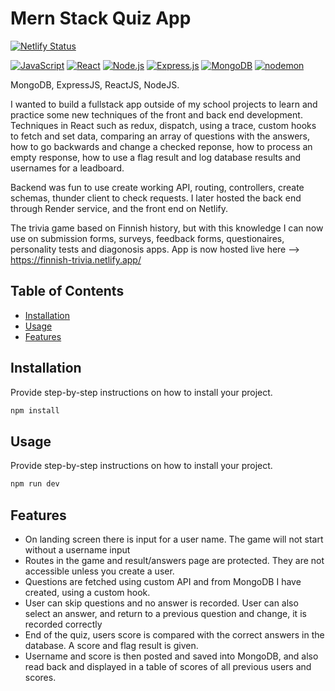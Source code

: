 # Mern Stack Quiz App

[![Netlify Status](https://api.netlify.com/api/v1/badges/8adbbef6-e285-43da-ace3-7d692f725111/deploy-status)](https://app.netlify.com/sites/finnish-trivia/deploys)


[![JavaScript](https://img.shields.io/badge/JavaScript-F7DF1E?logo=javascript&logoColor=black)](https://developer.mozilla.org/en-US/docs/Web/JavaScript)
[![React](https://img.shields.io/badge/React-61DAFB?logo=react&logoColor=white)](https://reactjs.org/)
[![Node.js](https://img.shields.io/badge/Node.js-339933?logo=node.js&logoColor=white)](https://nodejs.org/)
[![Express.js](https://img.shields.io/badge/Express.js-000000?logo=express&logoColor=white)](https://expressjs.com/)
[![MongoDB](https://img.shields.io/badge/MongoDB-47A248?logo=mongodb&logoColor=white)](https://www.mongodb.com/)
[![nodemon](https://img.shields.io/badge/nodemon-76D04B?logo=nodemon&logoColor=white)](https://nodemon.io/)

MongoDB, ExpressJS, ReactJS, NodeJS.

I wanted to build a fullstack app outside of my school projects to learn and practice some new techniques of the front and back end development.
Techniques in React such as redux, dispatch, using a trace, custom hooks to fetch and set data, comparing an array of questions with the answers, how to go backwards and change a checked reponse, how to process an empty response, how to use a flag result and log database results and usernames for a leadboard.

Backend was fun to use create working API, routing, controllers, create schemas, thunder client to check requests. I later hosted the back end through Render service, and the front end on Netlify.

The trivia game based on Finnish history, but with this knowledge I can now use on submission forms, surveys, feedback forms, questionaires, personality tests and diagonosis apps.
App is now hosted live here --> https://finnish-trivia.netlify.app/

## Table of Contents

- [Installation](#installation)
- [Usage](#usage)
- [Features](#features)

## Installation

Provide step-by-step instructions on how to install your project.

```bash
npm install
```

## Usage

Provide step-by-step instructions on how to install your project.

```bash
npm run dev
```

## Features

- On landing screen there is input for a user name. The game will not start without a username input
- Routes in the game and result/answers page are protected. They are not accessible unless you create a user.
- Questions are fetched using custom API and from MongoDB I have created, using a custom hook.
- User can skip questions and no answer is recorded. User can also select an answer, and return to a previous question and change, it is recorded correctly
- End of the quiz, users score is compared with the correct answers in the database. A score and flag result is given.
- Username and score is then posted and saved into MongoDB, and also read back and displayed in a table of scores of all previous users and scores.
